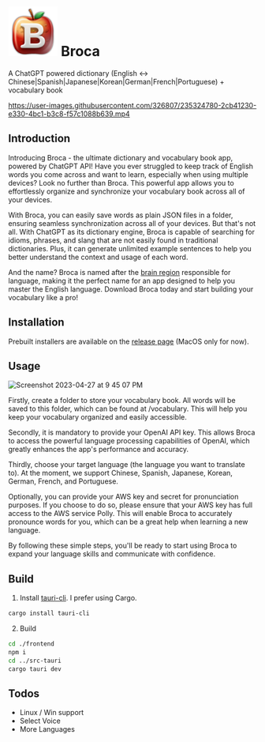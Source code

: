 # <img src="icon.png" width="100" height="100" /> Broca

A ChatGPT powered dictionary (English <-> Chinese|Spanish|Japanese|Korean|German|French|Portuguese) + vocabulary book

https://user-images.githubusercontent.com/326807/235324780-2cb41230-e330-4bc1-b3c8-f57c1088b639.mp4

## Introduction

Introducing Broca - the ultimate dictionary and vocabulary book app, powered by ChatGPT API! Have you ever struggled to keep track of English words you come across and want to learn, especially when using multiple devices? Look no further than Broca. This powerful app allows you to effortlessly organize and synchronize your vocabulary book across all of your devices.

With Broca, you can easily save words as plain JSON files in a folder, ensuring seamless synchronization across all of your devices. But that's not all. With ChatGPT as its dictionary engine, Broca is capable of searching for idioms, phrases, and slang that are not easily found in traditional dictionaries. Plus, it can generate unlimited example sentences to help you better understand the context and usage of each word.

And the name? Broca is named after the [brain region](https://www.hopkinsmedicine.org/news/media/releases/brocas_area_is_the_brains_scriptwriter_shaping_speech_study_finds) responsible for language, making it the perfect name for an app designed to help you master the English language. Download Broca today and start building your vocabulary like a pro!

## Installation

Prebuilt installers are available on the [release page](https://github.com/shi-yan/broca/releases) (MacOS only for now).

## Usage

<img width="912" alt="Screenshot 2023-04-27 at 9 45 07 PM" src="https://user-images.githubusercontent.com/326807/235056654-40f5b3f9-acbb-4600-9671-27c5b9bf3d63.png">

Firstly, create a folder to store your vocabulary book. All words will be saved to this folder, which can be found at <folder>/vocabulary. This will help you keep your vocabulary organized and easily accessible.

Secondly, it is mandatory to provide your OpenAI API key. This allows Broca to access the powerful language processing capabilities of OpenAI, which greatly enhances the app's performance and accuracy.

Thirdly, choose your target language (the language you want to translate to). At the moment, we support Chinese, Spanish, Japanese, Korean, German, French, and Portuguese.

Optionally, you can provide your AWS key and secret for pronunciation purposes. If you choose to do so, please ensure that your AWS key has full access to the AWS service Polly. This will enable Broca to accurately pronounce words for you, which can be a great help when learning a new language.

By following these simple steps, you'll be ready to start using Broca to expand your language skills and communicate with confidence.

## Build

1. Install [tauri-cli](https://tauri.app/v1/guides/getting-started/setup/html-css-js). I prefer using Cargo.
```bash
cargo install tauri-cli
```

2. Build
```bash
cd ./frontend
npm i
cd ../src-tauri
cargo tauri dev
```

## Todos
* Linux / Win support
* Select Voice
* More Languages
